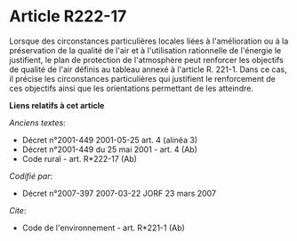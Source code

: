 # Article R222-17

Lorsque des circonstances particulières locales liées à l'amélioration ou à la préservation de la qualité de l'air et à
l'utilisation rationnelle de l'énergie le justifient, le plan de protection de l'atmosphère peut renforcer les objectifs de
qualité de l'air définis au tableau annexé à l'article R. 221-1. Dans ce cas, il précise les circonstances particulières qui
justifient le renforcement de ces objectifs ainsi que les orientations permettant de les atteindre.

**Liens relatifs à cet article**

_Anciens textes_:

  - Décret n°2001-449 2001-05-25 art. 4 (alinéa 3)
  - Décret n°2001-449 du 25 mai 2001 - art. 4 (Ab)
  - Code rural - art. R*222-17 (Ab)

_Codifié par_:

  - Décret n°2007-397 2007-03-22 JORF 23 mars 2007

_Cite_:

  - Code de l'environnement - art. R*221-1 (Ab)
